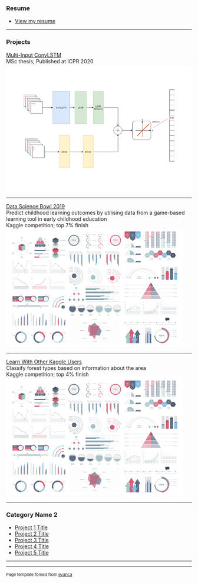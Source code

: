 ### Resume

- [View my resume](/pdf/resume.pdf)

---


### Projects 

[Multi-Input ConvLSTM](/msc)
<br>
MSc thesis; Published at ICPR 2020
<img src="images/model_cropped.png?raw=true"/>

---
[Data Science Bowl 2019](/pdf/sample_presentation.pdf)
<br>
Predict childhood learning outcomes by utilising data from a game-based learning tool in early childhood
education
<br>
Kaggle competition; top 7% finish
<img src="images/dummy_thumbnail.jpg?raw=true"/>

---
[Learn With Other Kaggle Users](http://example.com/)
<br>
Classify forest types based on information about the area
<br>
Kaggle competition; top 4% finish
<img src="images/dummy_thumbnail.jpg?raw=true"/>

---

### Category Name 2

- [Project 1 Title](http://example.com/)
- [Project 2 Title](http://example.com/)
- [Project 3 Title](http://example.com/)
- [Project 4 Title](http://example.com/)
- [Project 5 Title](http://example.com/)

---




---
<p style="font-size:11px">Page template forked from <a href="https://github.com/evanca/quick-portfolio">evanca</a></p>
<!-- Remove above link if you don't want to attibute -->
